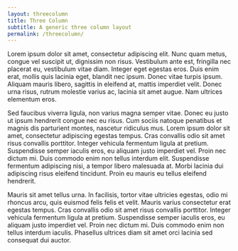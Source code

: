 ```yaml
---
layout: threecolumn
title: Three Column
subtitle: A generic three column layout
permalink: /threecolumn/
---
```

Lorem ipsum dolor sit amet, consectetur adipiscing elit. Nunc quam metus, congue
vel suscipit ut, dignissim non risus. Vestibulum ante est, fringilla nec placerat
eu, vestibulum vitae diam. Integer eget egestas eros. Duis enim erat, mollis quis
lacinia eget, blandit nec ipsum. Donec vitae turpis ipsum. Aliquam mauris libero,
sagittis in eleifend at, mattis imperdiet velit. Donec urna risus, rutrum molestie
varius ac, lacinia sit amet augue. Nam ultrices elementum eros.

Sed faucibus viverra ligula, non varius magna semper vitae. Donec eu justo ut ipsum
hendrerit congue nec eu risus. Cum sociis natoque penatibus et magnis dis parturient
montes, nascetur ridiculus mus. Lorem ipsum dolor sit amet, consectetur adipiscing
egestas tempus. Cras convallis odio sit amet risus convallis porttitor. Integer
vehicula fermentum ligula at pretium. Suspendisse semper iaculis eros, eu aliquam
justo imperdiet vel. Proin nec dictum mi. Duis commodo enim non tellus interdum
elit. Suspendisse fermentum adipiscing nisi, a tempor libero malesuada at. Morbi
lacinia dui adipiscing risus eleifend tincidunt. Proin eu mauris eu tellus eleifend
hendrerit.

Mauris sit amet tellus urna. In facilisis, tortor vitae ultricies egestas, odio
mi rhoncus arcu, quis euismod felis felis et velit. Mauris varius consectetur erat
egestas tempus. Cras convallis odio sit amet risus convallis porttitor. Integer
vehicula fermentum ligula at pretium. Suspendisse semper iaculis eros, eu aliquam
justo imperdiet vel. Proin nec dictum mi. Duis commodo enim non tellus interdum
iaculis. Phasellus ultrices diam sit amet orci lacinia sed consequat dui auctor.
